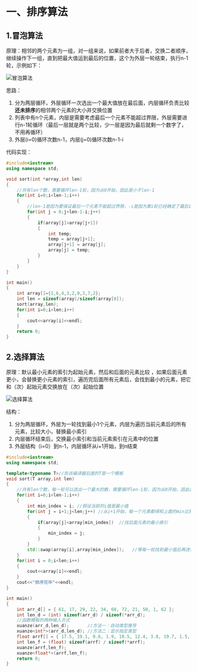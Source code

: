 # 一、排序算法

## 1.冒泡算法

原理：相邻的两个元素为一组，对一组来说，如果前者大于后者，交换二者顺序，继续操作下一组，直到把最大值运到最后的位置，这个为外层一轮结束，执行n-1轮，示例如下：

![冒泡算法](F:\github\算法\算法.assets\冒泡算法-17071459482104.png) 

思路：

1. 分为两层循环，外层循环一次选出一个最大值放在最后面，内层循环负责比较**还未排序**的相邻两个元素的大小并交换位置
2. 列表中有n个元素，内层是需要考虑最后一个元素不能超过界限，外层需要进行n-1轮循环（最后一层就是两个比较，少一层是因为最后就剩一个数字了，不用再循环）
3. 外层(i=0)循环次数n-1，内层(j=0)循环次数n-1-i

代码实现：

```c++
#include<iostream>
using namespace std;

void sort(int *array,int len)
{
    //共有len个数，需要循环len-1轮，因为从0开始，因此是小于len-1
    for(int i=0;i<len-1;i++) 
    {
        //len-1是因为要保证最后一个元素不能超过界限，-i是因为第i轮已经确定了最后i个元素的大小，不用再遍历了
        for(int j = 0;j<len-1-i;j++)
        {
            if(array[j]>array[j+1])
            {
                int temp;
                temp = array[j+1];
                array[j+1] = array[j];
                array[j] = temp;
            }
        }
    }
}

int main()
{
    int array[]={1,6,4,3,2,0,3,7,2};
    int len = sizeof(array)/sizeof(array[0]);
    sort(array,len);
    for(int i=0;i<len;i++)
    {
        cout<<array[i]<<endl;
    }
    return 0;
}
```



## 2.选择算法

原理：默认最小元素的索引为起始元素，然后和后面的元素比较 ，如果后面元素更小，会替换更小元素的索引，遍历完后面所有元素后，会找到最小的元素，把它和（次）起始元素交换放在（次）起始位置

![选择算法](F:\github\算法\算法.assets\选择算法.png)  

结构：

1. 分为两层循环，外层为一轮找到最小1个元素，内层为遍历当前元素后的所有元素，比较大小，替换最小索引
2. 内层循环结束后，交换最小索引和当前元素索引在元素中的位置
3. 外层结构（i=0）到n-1，内层循环从i+1开始，到n结束

```c++
#include<iostream>
using namespace std;

template<typename T>//告诉编译器后面的T是一个模板
void sort(T array,int len)
{
    //共有len个数，每一轮可以选出一个最大的数，需要循环len-1轮，因为从0开始，因此是小于len-1
    for(int i=0;i<len-1;i++) 
    {
        int min_index = i; //假设当前的i值是最小值
        for(int j = i+1;j<len;j++) //从i+1开始，每一个元素都得和上面的min比较
        {
            if(array[j]<array[min_index])  //找后面元素的最小索引
            {
                min_index = j;
            }
        }
        std::swap(array[i],array[min_index]);   //等每一轮找到最小值后再进行交换。最小的放在左边起始位置
    }
    for(int i = 0;i<len;i++)
    {
        cout<<array[i]<<endl;
    }
    cout<<"排序完毕"<<endl;
}

int main()
{
    int arr_d[] = { 61, 17, 29, 22, 34, 60, 72, 21, 50, 1, 62 };
    int len_d = (int) sizeof(arr_d) / sizeof(*arr_d);
    //函数模板的两种输入方式
    xuanze(arr_d,len_d);       //方法一：自动类型推导
    xuanze<int*>(arr_d,len_d); //方法二：显示指定类型
    float arrf[] = { 17.5, 19.1, 0.6, 1.9, 10.5, 12.4, 3.8, 19.7, 1.5, 25.4, 28.6, 4.4, 23.8, 5.4 };
    int len_f = (float) sizeof(arrf) / sizeof(*arrf);
    xuanze(arrf,len_f);
    xuanze<float*>(arrf,len_f);
    return 0;
}
```

